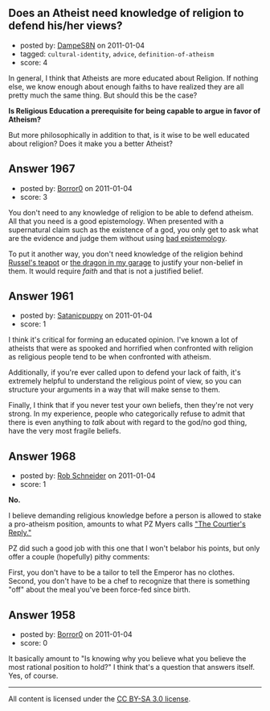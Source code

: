 ## Does an Atheist need knowledge of religion to defend his/her views?

- posted by: [DampeS8N](https://stackexchange.com/users/-1/587-dampes8n) on 2011-01-04
- tagged: `cultural-identity`, `advice`, `definition-of-atheism`
- score: 4

In general, I think that Atheists are more educated about Religion. If nothing else, we know enough about enough faiths to have realized they are all pretty much the same thing. But should this be the case?

**Is Religious Education a prerequisite for being capable to argue in favor of Atheism?**

But more philosophically in addition to that, is it wise to be well educated about religion? Does it make you a better Atheist?


## Answer 1967

- posted by: [Borror0](https://stackexchange.com/users/-1/484-borror0) on 2011-01-04
- score: 3

<p>You don't need to any knowledge of religion to be able to defend atheism. All that you need is a good epistemology. When presented with a supernatural claim such as the existence of a god, you only get to ask what are the evidence and judge them without using <a href="http://wiki.lesswrong.com/wiki/Anti-Epistemology" rel="nofollow">bad epistemology</a>.</p>

<p>To put it another way, you don't need knowledge of the religion behind <a href="http://en.wikipedia.org/wiki/Russell%27s_teapot" rel="nofollow">Russel's teapot</a> or <a href="http://godlessgeeks.com/LINKS/Dragon.htm" rel="nofollow">the dragon in my garage</a> to justify your non-belief in them. It would require <em>faith</em> and that is not a justified belief.</p>



## Answer 1961

- posted by: [Satanicpuppy](https://stackexchange.com/users/-1/169-satanicpuppy) on 2011-01-04
- score: 1

I think it's critical for forming an educated opinion. I've known a lot of atheists that were as spooked and horrified when confronted with religion as religious people tend to be when confronted with atheism.

Additionally, if you're ever called upon to defend your lack of faith, it's extremely helpful to understand the religious point of view, so you can structure your arguments in a way that will make sense to them.

Finally, I think that if you never test your own beliefs, then they're not very strong. In my experience, people who categorically refuse to admit that there is even anything to *talk* about with regard to the god/no god thing, have the very most fragile beliefs.


## Answer 1968

- posted by: [Rob Schneider](https://stackexchange.com/users/-1/149-rob-schneider) on 2011-01-04
- score: 1

<p><strong>No.</strong></p>

<p>I believe demanding religious knowledge before a person is allowed to stake a pro-atheism position, amounts to what PZ Myers calls <a href="http://scienceblogs.com/pharyngula/2006/12/the_courtiers_reply.php" rel="nofollow">"The Courtier's Reply."</a></p>

<p>PZ did such a good job with this one that I won't belabor his points, but only offer a couple (hopefully) pithy comments:</p>

<p>First, you don't have to be a tailor to tell the Emperor has no clothes.
Second, you don't have to be a chef to recognize that there is something "off" about the meal you've been force-fed since birth. </p>



## Answer 1958

- posted by: [Borror0](https://stackexchange.com/users/-1/484-borror0) on 2011-01-04
- score: 0

It basically amount to "Is knowing why you believe what you believe the most rational position to hold?" I think that's a question that answers itself. Yes, of course.



---

All content is licensed under the [CC BY-SA 3.0 license](https://creativecommons.org/licenses/by-sa/3.0/).
